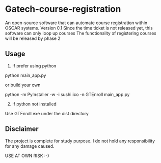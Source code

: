 Gatech-course-registration
===================

An open-source software that can automate course registration within OSCAR systems. 
Version 0.1 
Since the time ticket is not released yet, this software can only loop up courses 
The functionality of registering courses will be released by phase 2

Usage
-----

1. If prefer using python

python main_app.py

or build your own 

python -m PyInstaller -w -i sushi.ico -n GTEnroll main_app.py

2. If python not installed
 
Use GTEnroll.exe under the dist directory
 
Disclaimer
-----
The project is complete for study purpose. I do not hold any responsibility for any damage caused.

USE AT OWN RISK :-)